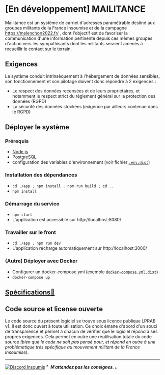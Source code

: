 # [En développement] MAILITANCE

Mailitance est un système de carnet d'adresses paramétrable destiné aux groupes militants de la France Insoumise et de la campagne https://melenchon2022.fr/ , dont l'objectif est de favoriser la communication d'une information pertinente depuis ces mêmes groupes d'action vers les sympathisants dont les militants seraient amenés à recueillir le contact sur le terrain.

## Exigences
Le système conduit intrinsèquement à l'hébergement de données sensibles, son fonctionnement et son pilotage doivent donc répondre à 2 exigences :
- Le respect des données recensées et de leurs propriétaires, et notamment le respect strict du règlement général sur la protection des données (RGPD)
- La sécurité des données stockées (exigence par ailleurs contenue dans le RGPD)

## Déployer le système
### Prérequis
- [Node.js](https://nodejs.org/en/)
- [PostgreSQL](https://www.postgresql.org/)
- configuration des variables d'environnement (voir fichier [`.env.dist`](/.env.dist))

### Installation des dépendances
- `cd ./app ; npm install ; npm run build ; cd ..`
- `npm install`

### Démarrage du service
- `npm start`
- L'application est accessible sur http://localhost:8080/

### Travailler sur le front
- `cd ./app ; npm run dev`
- L'application recharge automatiquement sur http://localhost:3000/

### (Autre) Déployer avec Docker
- Configurer un docker-compose.yml (exemple [`docker-compose.yml.dist`](/.docker-compose.yml.dist))
- `docker-compose up`

## [Spécifications🔗](/doc/Specifications.md)

## Code source et license ouverte
Le code source du présent logiciel se trouve sous licence publique LPRAB v1. Il est donc ouvert à toute utilisation. Ce choix émane d'abord d'un souci de transparence et permet à chacun de vérifier que le logiciel répond à ses propres exigences. Cela permet en outre une réutilisation totale du code source *(bien que le code ne soit pas pensé pour, et répond en outre à une problématique très spécifique au mouvement militant de la France Insoumise)*.

---
[![Discord Insoumis](https://melenshack.fr/images/9JpPj3_S.png)](https://discord-insoumis.fr
)
**〞_N'attendez pas les consignes._ 〟**
